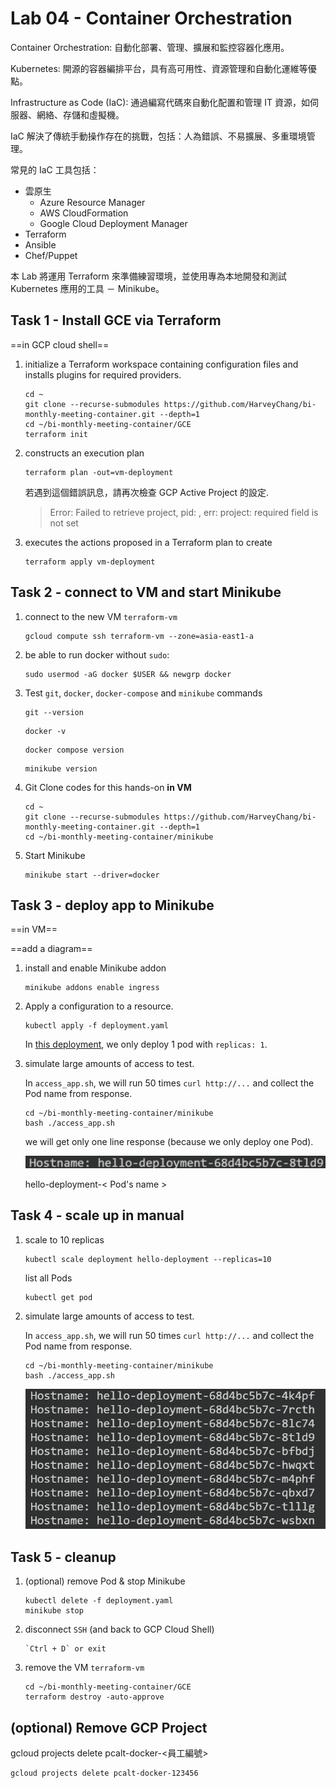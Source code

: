 # Lab 04 - Container Orchestration

Container Orchestration: 自動化部署、管理、擴展和監控容器化應用。

Kubernetes: 開源的容器編排平台，具有高可用性、資源管理和自動化運維等優點。

Infrastructure as Code (IaC): 通過編寫代碼來自動化配置和管理 IT 資源，如伺服器、網絡、存儲和虛擬機。

IaC 解決了傳統手動操作存在的挑戰，包括：人為錯誤、不易擴展、多重環境管理。

常見的 IaC 工具包括：

- 雲原生
    - Azure Resource Manager
    - AWS CloudFormation
    - Google Cloud Deployment Manager 
- Terraform
- Ansible
- Chef/Puppet

本 Lab 將運用 Terraform 來準備練習環境，並使用專為本地開發和測試 Kubernetes 應用的工具 － Minikube。


## Task 1 - Install GCE via Terraform

==in GCP cloud shell==

1. initialize a Terraform workspace containing configuration files and installs plugins for required providers.

    ```
    cd ~
    git clone --recurse-submodules https://github.com/HarveyChang/bi-monthly-meeting-container.git --depth=1
    cd ~/bi-monthly-meeting-container/GCE
    terraform init
    ```

2. constructs an execution plan
    ```
    terraform plan -out=vm-deployment
    ```

    若遇到這個錯誤訊息，請再次檢查 GCP Active Project 的設定.
    > Error: Failed to retrieve project, pid: , err: project: required field is not set

3. executes the actions proposed in a Terraform plan to create
    ```
    terraform apply vm-deployment
    ```


## Task 2 - connect to VM and start Minikube

1. connect to the new VM `terraform-vm`
    ```
    gcloud compute ssh terraform-vm --zone=asia-east1-a
    ```
2. be able to run docker without `sudo`:
    ```
    sudo usermod -aG docker $USER && newgrp docker
    ```

3. Test `git`, `docker`, `docker-compose` and `minikube` commands
    ```
    git --version
    ```

    ```
    docker -v
    ```

    ```
    docker compose version
    ```

    ```
    minikube version
    ```

4. Git Clone codes for this hands-on **in VM**
    ```
    cd ~
    git clone --recurse-submodules https://github.com/HarveyChang/bi-monthly-meeting-container.git --depth=1
    cd ~/bi-monthly-meeting-container/minikube
    ```

5. Start Minikube
    ```
    minikube start --driver=docker
    ```


## Task 3 - deploy app to Minikube

==in VM==

==add a diagram==

1. install and enable Minikube addon
    ```
    minikube addons enable ingress
    ```

2. Apply a configuration to a resource.
    ```
    kubectl apply -f deployment.yaml
    ```

    In [this deployment](../minikube/deployment.yaml), 
    we only deploy 1 pod with `replicas: 1`.

3. simulate large amounts of access to test.

   In `access_app.sh`, 
   we will run 50 times `curl http://...` and collect the Pod name from response.

    ```
    cd ~/bi-monthly-meeting-container/minikube
    bash ./access_app.sh
    ```

    we will get only one line response (because we only deploy one Pod).

    ![lb04_minikube_app_1_response](./images/lb04_minikube_app_1_response.png)

    hello-deployment-< Pod's name >
    

## Task 4 - scale up in manual

1. scale to 10 replicas
    ```
    kubectl scale deployment hello-deployment --replicas=10
    ```

    list all Pods
    ```
    kubectl get pod
    ```


2. simulate large amounts of access to test.

   In `access_app.sh`, 
   we will run 50 times `curl http://...` and collect the Pod name from response.

    ```
    cd ~/bi-monthly-meeting-container/minikube
    bash ./access_app.sh
    ```

    ![l04_access_app_after_scale](./images/l04_access_app_after_scale.png)


## Task 5 - cleanup

1. (optional) remove Pod & stop Minikube
    ```
    kubectl delete -f deployment.yaml
    minikube stop
    ```

2. disconnect `SSH` (and back to GCP Cloud Shell)
    ```
    `Ctrl + D` or exit
    ```

3. remove the VM `terraform-vm`
    ```
    cd ~/bi-monthly-meeting-container/GCE
    terraform destroy -auto-approve
    ```

## (optional) Remove GCP Project

gcloud projects delete pcalt-docker-<員工編號>
```
gcloud projects delete pcalt-docker-123456
```